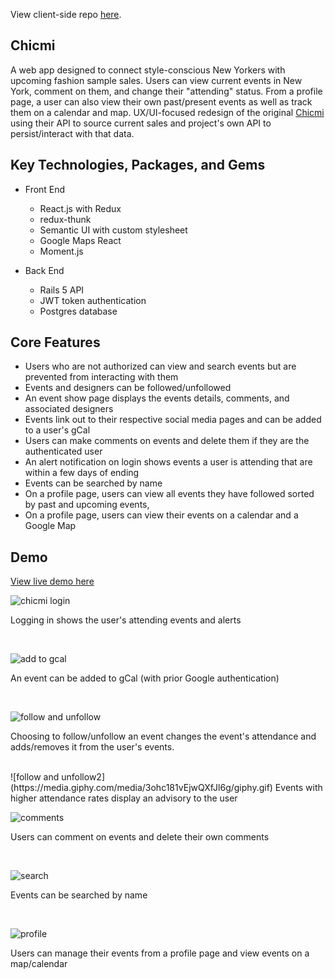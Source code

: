 View client-side repo [here](https://github.com/ayreal/chicmi-client).

## Chicmi

A web app designed to connect style-conscious New Yorkers with upcoming fashion sample sales. Users can view current events in New York, comment on them, and change their "attending" status. From a profile page, a user can also view their own past/present events as well as track them on a calendar and map. UX/UI-focused redesign of the original [Chicmi](https://www.chicmi.com) using their API to source current sales and project's own API to persist/interact with that data.

## Key Technologies, Packages, and Gems

* Front End

  * React.js with Redux
  * redux-thunk
  * Semantic UI with custom stylesheet
  * Google Maps React
  * Moment.js

* Back End

  * Rails 5 API
  * JWT token authentication
  * Postgres database

## Core Features

* Users who are not authorized can view and search events but are prevented from interacting with them
* Events and designers can be followed/unfollowed
* An event show page displays the events details, comments, and associated designers
* Events link out to their respective social media pages and can be added to a user's gCal
* Users can make comments on events and delete them if they are the authenticated user
* An alert notification on login shows events a user is attending that are within a few days of ending
* Events can be searched by name
* On a profile page, users can view all events they have followed sorted by past and upcoming events,
* On a profile page, users can view their events on a calendar and a Google Map

## Demo

[View live demo here](https://chicmi.herokuapp.com)

![chicmi login](https://media.giphy.com/media/xULW8osixIAVS6WqTS/giphy.gif)

Logging in shows the user's attending events and alerts

 <br />

![add to gcal](https://media.giphy.com/media/26CaMrSZLgiabbIE8/giphy.gif)

An event can be added to gCal (with prior Google authentication)

  <br />

![follow and unfollow](https://media.giphy.com/media/3ohc1bDJlf13oqzwfm/giphy.gif)

Choosing to follow/unfollow an event changes the event's attendance and adds/removes it from the user's events.

<br/>
![follow and unfollow2](https://media.giphy.com/media/3ohc181vEjwQXfJl6g/giphy.gif)
Events with higher attendance rates display an advisory to the user

  <br />

![comments](https://media.giphy.com/media/3oFzlUZF2yFmQZ9rLG/giphy.gif)

Users can comment on events and delete their own comments

  <br />

![search](https://media.giphy.com/media/3oFzmqRhFl5IRld90k/giphy.gif)

Events can be searched by name

  <br />

![profile](https://media.giphy.com/media/l49JMoyQWfWG1sF5S/giphy.gif)

Users can manage their events from a profile page and view events on a map/calendar
